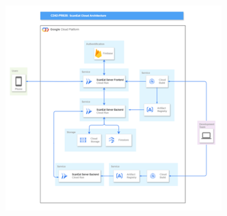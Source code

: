 <img src="https://github.com/ScanEat-team/.github/blob/dba92d5ef3f15e933a3f2482365fdc698b8012c9/assets/Google%20cloud%20Architeture.png">
